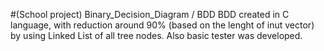 #(School project) Binary_Decision_Diagram / BDD
BDD created in C language, with reduction around 90% (based on the lenght of inut vector) by using Linked List of all tree nodes. Also basic tester was developed.
